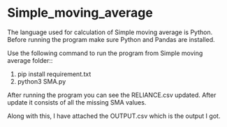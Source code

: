# Simple_moving_average
The language used for calculation of Simple moving average is Python. Before running the program make sure Python and Pandas are installed.

Use the following command to run the program from Simple moving average folder::

1. pip install requirement.txt
2. python3 SMA.py

After running the program you can see the RELIANCE.csv updated. After update it consists of all the missing SMA values.

Along with this, I have attached the OUTPUT.csv which is the output I got.
